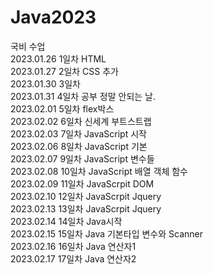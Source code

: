 # Java2023
국비 수업<br>
2023.01.26 1일차 HTML<br>
2023.01.27 2일차 CSS 추가<br>
2023.01.30 3일차<br>
2023.01.31 4일차 공부 정말 안되는 날.<br>
2023.02.01 5일차 flex박스<br>
2023.02.02 6일차 신세계 부트스트랩<br>
2023.02.03 7일차 JavaScript 시작<br>
2023.02.06 8일차 JavaScript 기본<br>
2023.02.07 9일차 JavaScript 변수들<br>
2023.02.08 10일차 JavaScript 배열 객체 함수<br>
2023.02.09 11일차 JavaScrpit DOM<br>
2023.02.10 12일차 JavaScrpit Jquery<br>
2023.02.13 13일차 JavaScrpit Jquery<br>
2023.02.14 14일차 Java시작<br>
2023.02.15 15일차 Java 기본타입 변수와 Scanner<br>
2023.02.16 16일차 Java 연산자1<br>
2023.02.17 17일차 Java 연산자2<br>
